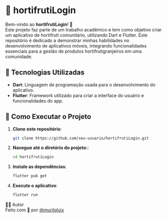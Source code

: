 # 🍓 hortifrutiLogin

Bem-vindo ao **hortifrutiLogin**! 🌱  
Este projeto faz parte de um trabalho acadêmico e tem como objetivo criar um aplicativo de hortifruti comunitário, utilizando Dart e Flutter. Este repositório é dedicado a demonstrar minhas habilidades no desenvolvimento de aplicativos móveis, integrando funcionalidades essenciais para a gestão de produtos hortifrutigranjeiros em uma comunidade.

## 🚀 Tecnologias Utilizadas

- **Dart**: Linguagem de programação usada para o desenvolvimento do aplicativo.
- **Flutter**: Framework utilizado para criar a interface do usuário e funcionalidades do app.
  
## 🌟 Como Executar o Projeto

1. **Clone este repositório**:
   ```bash
   git clone https://github.com/seu-usuario/hortifrutiLogin.git

2. **Navegue até o diretório do projeto:**:
   ```bash
   cd hortifrutiLogin

3. **Instale as dependências**:
   ```bash
   flutter pub get

4. **Execute o aplicativo**:
   ```bash
   flutter run

👩‍💻 Autor<br>
Feito com 💚 por <a href="https://github.com/muriloLuix">@muriloluix<a/>
